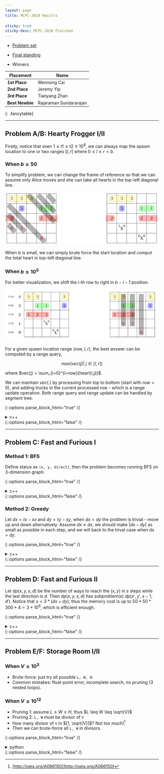 ```yaml
---
layout: page
title: MCPC-2020 Results

sticky: true
sticky-desc: MCPC-2020 Finished
---
```


* [Problem set](https://drive.google.com/open?id=10ZV8zfF-cZVqo9nHXetZM1mQF8Odol--)
* [Final standing](/mcpc-archives/Scoreboard-2020.html)

* Winners

| **Placement**   | Name  |
|-----------      |-------|
| **1st Place**   | Wennong Cai  |
| **2nd Place**   | Jeremy Yip   |
| **3rd Place**   | Tianyang Zhan|
| **Best Newbie** | Rajaraman Sundararajan |
{: .fancytable}

---

## Problem A/B: Hearty Frogger I/II

Firstly, notice that even $1\leq t1 \leq t2 \leq 10^8$, we can always map the spawn location to one or two ranges $[l, r]$ where $0 \leq l \leq r < b$.

### When $b \leq 50$

To simplify problem, we can change the frame of reference so that we can assume only Alice moves
   and she can take all hearts in the top-left diagonal line.

![](/assets/img/mcpc-2020/Diagonal.png)

When $b$ is small,  we can simply brute force the start location and comput the total heart in top-left diagonal line.

### When $b \leq 10^5$

For better visualization, we shift the $i$-th row to right in $b-i-1$ position.

![](/assets/img/mcpc-2020/Shifting.png)

For a given spawn location range $(row, l, r)$, the best answer can be computed by a range query,

$$
max(vec(j) |\ j \in [l, r])
$$

where $vec(j) = \sum_{i=0}^{i=row}{heart(i,j)}$.

We can maintain $vec(.)$ by processing from top to bottom (start with $row=0$), 
   and adding trucks in the current processed row - which is a range update operation.
Both range query and range update can be handled by segment tree.


{::options parse_block_html="true" /} 
<details><summary markdown="span">c++</summary>

```c++
#include <bits/stdc++.h>
using namespace std;
typedef pair<int, int> pii;
typedef vector<int> vi;
const int maxn = 100001;

struct truck {
  int x, y, l, h;
  bool operator < (const truck& rhs) const {
    return y < rhs.y;
  }
};

struct spawn {
  int x, y, tl, tr;
  bool operator < (const spawn& rhs) const {
    return y < rhs.y;
  }
};

vector<truck> tk;
vector<spawn> sp;

int b, p, q;
int best[maxn << 2], lazy[maxn << 2];

void push_down(int rt) {
  assert((rt<<1) < (b<<2));
  assert((rt<<1|1) < (b<<2));
  if (lazy[rt]) {
    lazy[rt<<1] += lazy[rt];
    best[rt<<1] += lazy[rt];

    lazy[rt<<1|1] += lazy[rt];
    best[rt<<1|1] += lazy[rt];
    lazy[rt] = 0;
  }
}

void push_up(int rt) {
  assert((rt<<1) < (b << 2));
  assert((rt<<1|1) < (b << 2));
  best[rt] = max(best[rt<<1], best[rt<<1|1]);
}

void update(int l, int r, int L, int R, int rt, int v) {
  assert(r >= l);
  assert(l >= 0 && r <= b-1);
  int mid = (L + R) >> 1;

  if (l <= L && R <= r) {
    lazy[rt] += v;
    best[rt] += v;
    return;
  }

  push_down(rt);
  if (l <= mid && r >= L) update(l, r, L, mid, rt<<1, v);
  if (l <= R && r >= mid+1) update(l, r, mid+1, R, rt<<1|1, v);
  push_up(rt);
}

int query(int l, int r, int L, int R, int rt) {
  assert(r >= l);
  assert(l >= 0 && r <= b-1);
  int mid = (L + R) >> 1;
  if (l <= L && R <= r) {
    return best[rt];
  }
  push_down(rt);
  int lans = -1, rans = -1;
  if (l <= mid && r >= L) lans = query(l, r, L, mid, rt<<1);
  if (l <= R && r >= mid+1) rans = query(l, r, mid+1, R, rt<<1|1);
  push_up(rt);
  return max(lans, rans);
}

void init() {
  memset(best, 0, sizeof(best));
  memset(lazy, 0, sizeof(lazy));
}

void solve() {

  init();

  int pt = p-1, ps = q-1, ans = -1;
  for (int y=b-1; y>=0; y--) {
    while (pt >= 0 && tk[pt].y > y) pt--;
    while (ps >= 0 && sp[ps].y > y) ps--;

    int d = b-1-y;
    while (pt >= 0 && tk[pt].y == y) {
      const truck& c = tk[pt];
      int l = (c.x - d + b) % b, r = (l + c.l - 1) % b;

      if (l <= r) {
        //printf("update l: %d, r: %d, h: %d\n", l, r, c.h);
        update(l, r, 0, b-1, 1, c.h);
      }
      else {
        //printf("update l: %d, r: %d, h: %d\n", l, b-1, c.h);
        update(l, b-1, 0, b-1, 1, c.h);
        //printf("update l: %d, r: %d, h: %d\n", 0, r, c.h);
        update(0, r, 0, b-1, 1, c.h);
      }
      pt--;
    }

    while (ps >= 0 && sp[ps].y == y) {
      const spawn& c = sp[ps];
      int l, r;
      if (c.tr - c.tl + 1 >= b) {
        l = 0;
        r = b-1;
      } else {
        l = ((c.x - c.tr - d) % b + b) % b, 
        r = ((c.x - c.tl - d) % b + b) % b;
      }

      if (l <= r) {
        int tmp = query(l, r, 0, b-1, 1);
        //printf("query(%d, %d) = %d\n", l, r, tmp);
        ans = max(ans, tmp);
      }
      else {
        int tmp = query(l, b-1, 0, b-1, 1);
        //printf("query-1 (%d, %d) = %d\n", l, b-1, tmp);
        ans = max(ans, tmp);

        tmp = query(0, r, 0, b-1, 1);
        //printf("query-2 (%d, %d) = %d\n", 0, r, tmp);
        ans = max(ans, tmp);
      }
      ps--;
    }
  }

  cout << ans << endl;
}


int main() {
  cin >> b >> p >> q;

  tk.resize(p);
  sp.resize(q);

  for (size_t i=0; i<(size_t)p; i++) {
    cin >> tk[i].x >> tk[i].y >> tk[i].l >> tk[i].h;
  }

  for (size_t i=0; i<(size_t)q; i++) {
    cin >> sp[i].x >> sp[i].y >> sp[i].tl >> sp[i].tr;
  }

  sort(tk.begin(), tk.end());
  sort(sp.begin(), sp.end());
  solve();
  return 0;
}
```
</details>
{::options parse_block_html="false" /}

---

## Problem C: Fast and Furious I

### Method 1: BFS

Define status as `(x, y, direct)`, then the problem becomes running BFS on 3-dimension graph.

{::options parse_block_html="true" /} 
<details><summary markdown="span">c++</summary>

```c++
#include <bits/stdc++.h>
using namespace std;
typedef pair<int, int> pii;
const int maxx = 110;
const int maxy = 110;
const int dx[] = {0, 0, 1, -1};
const int dy[] = {1, -1, 0, 0};

vector<pii> p;
int m, sx, sy, tx, ty;
int ts[maxx][maxy][4];

struct node {
  int x, y, d;
};

void solve() {
  queue<node> q;
  node best = node{-1, -1, -1};
  memset(ts, -1, sizeof(ts));
  q.push({sx, sy, 0});
  ts[sx][sy][0] = 0;

  while (!q.empty()) {
    node c = q.front(); q.pop();
    int cost = ts[c.x][c.y][c.d];

    if (c.x == tx && c.y == ty) {
      if (best.x == -1) best = c;
      else if (ts[best.x][best.y][best.d] > cost) best = c;
      continue;
    }
    for (int i=0; i<4; i++) {
      // change direction
      if (cost > 0 && cost % m == 0 && i == c.d) continue;
      node nxt;
      nxt.x = c.x + dx[i];
      nxt.y = c.y + dy[i];
      nxt.d = i;
      // if nxt in bound
      if (nxt.x >= 0 && nxt.x < maxx && nxt.y >= 0 && nxt.y < maxy) {
        if (ts[nxt.x][nxt.y][nxt.d] == -1 || ts[nxt.x][nxt.y][nxt.d] > cost + 1) {
          ts[nxt.x][nxt.y][nxt.d] = cost + 1;
          q.push(nxt);
        }
      }
    }
  }

  int best_cost = ts[best.x][best.y][best.d];
  while (!(best.x == sx && best.y == sy)) {
    p.push_back({best.x, best.y});
    int cost = ts[best.x][best.y][best.d];
    int prex = best.x - dx[best.d];
    int prey = best.y - dy[best.d];
    int pred = -1;
    for (int d=0; d<4; d++) if (ts[prex][prey][d] + 1 == cost) {
      if (ts[prex][prey][d] > 0 && ts[prex][prey][d] % m == 0 && d == best.d) continue;
      pred = d;
      break;
    }
    assert(pred != -1);
    best = {prex, prey, pred};
  }

  reverse(p.begin(), p.end());
  assert(p.size() == best_cost);

  cout << best_cost << endl;
  for (auto i: p) cout << i.first << " " << i.second << endl;
}

int main() {
  cin >> m >> sx >> sy >> tx >> ty;
  solve();
  return 0;
}
```
</details>
{::options parse_block_html="false" /}


### Method 2: Greedy

Let $dx=tx-sx$ and $dy=ty-sy$, when $dx=dy$ the problem is trivial - move up and down alternatively.
Assume $dx \neq dx$, we should make $|dx - dy|$ as small as possible in each step, and we will back to the trival case when $dx =dy$.

{::options parse_block_html="true" /} 
<details><summary markdown="span">c++</summary>

```c++
#include <bits/stdc++.h>
using namespace std;
typedef pair<int, int> pii;
vector<pii> p;
int m, sx, sy, tx, ty;

void make_move(int& cur, int& delta) {
  if (delta <= 0) {
    cur--;
    delta++;
  } else {
    cur ++;
    delta --;
  }
}

void solve() {
  int dx = tx - sx;
  int dy = ty - sy;

  int curx = sx, cury = sy, ts = 0;
  int pred = 0; // 0: dx, 1: dy
  while (!(curx == tx && cury == ty)) {
    //printf("ts: %d, cur: (%d, %d), dx: %d, dy: %d\n", ts, curx, cury, dx, dy);
    if (ts > 0 && ts % m == 0) {
      if (pred == 1) {
        make_move(curx, dx);
        pred = 0;
      }
      else {
        make_move(cury, dy);
        pred = 1;
      }
    } else {
      if (dx > dy) {
        make_move(curx, dx);
        pred = 0;
      } else {
        make_move(cury, dy);
        pred = 1;
      }
    }
    p.push_back({curx, cury});
    ts++;
  }

  cout << ts << endl;
  for (auto i: p) cout << i.first << " " << i.second << endl;
}

int main() {
  cin >> m >> sx >> sy >> tx >> ty;
  solve();
  return 0;
}
```
</details>
{::options parse_block_html="false" /}

---

## Problem D: Fast and Furious II

Let $dp(x, y, s, d)$ be the number of ways to reach the $(x, y)$ in $s$ steps while the last direction is $d$.
Then $dp(x, y, s, d)$ has subproblem(s) $dp(x', y', s-1, d')$.
Notice that $s < 3 * (dx + dy)$, thus the memory cost is up to $50 * 50 * 300 * 4 = 3 * 10^6$, which is efficient enough.

{::options parse_block_html="true" /} 
<details><summary markdown="span">c++</summary>

```c++
#include <bits/stdc++.h>
using namespace std;
typedef pair<int, int> pii;
const int D = 25;
const int maxx = 52 + 2*D;
const int maxy = 52 + 2*D;
const int dx[] = {0, 0, 1, -1};
const int dy[] = {1, -1, 0, 0};
const long long mod = 1000000007;

int m, sx, sy, tx, ty;
int mem[maxx][maxy][maxx*3][4];

int calc(int x, int y, int t, int d) {

  if (mem[x][y][t][d] != -1) return mem[x][y][t][d];

  if (t == 0) {
    if (x == sx && y == sy && d == 0) mem[x][y][t][d] = 1;
    else mem[x][y][t][d] = 0;
    return mem[x][y][t][d];
  }

  if (x == sx && y == sy) {
    mem[x][y][t][d] = 0;
    return 0;
  }

  int prex = x - dx[d];
  int prey = y - dy[d];
  int res = 0;
  if (prex >= 0 && prex <= tx + D && prey >= 0 && prey <= ty + D)
  {
    for (int i=0; i<4; i++) {
      if (t>1 && (t-1) % m == 0 && i == d) continue;
      res += calc(prex, prey, t-1, i);
      if (res >= mod) res %= mod;
    }
  }
  mem[x][y][t][d] = res;
  return res;
}

void solve() {
  memset(mem, -1, sizeof(mem));
  int ans = -1;
  int opt = max(tx - sx, ty - sy);
  for (int t=1; t<=3*opt; t++) {
    for (int d=0; d<4; d++) {
      int res = calc(tx, ty, t, d);
      if (res == 0) continue;
      if (ans == -1) ans = 0;
      ans = (ans + res) % mod;
    }
    if (ans >= 0) {
      cout << t << " " << ans << endl;
      break;
    }
  }
}

int main() {
  cin >> m >> sx >> sy >> tx >> ty;
  sx += D, sy += D, tx += D, ty += D;
  solve();
  return 0;
}
```
</details>
{::options parse_block_html="false" /}

---

## Problem E/F: Storage Room I/II

### When $V \leq 10^3$

* Brute-force: just try all possible `L, W, H`.
* Common mistakes: float-point error, incomplete search, no pruning (3 nested loops).

### When $V \leq 10^12$

* Pruning 1: assume $L \leq W \leq H$, thus $L \leq W \leq \sqrt{V}$
* Pruning 2: `L, W` must be divisor of `V`
* How many divisor of `V` in $[1, \sqrt{V}]$? Not too much![^1]
* Then we can brute-force all `L, W` in divisors.

[^1]:[http://oeis.org/A066150](http://oeis.org/A066150)

{::options parse_block_html="true" /} 
<details><summary markdown="span">python</summary>

```python

import math

v = int(input())
divs = []
sqr = int(math.sqrt(v)) + 1
for i in range(1, sqr + 1):
    if v % i == 0:
        divs.append(i)

best = math.inf

for first_one in divs:
    for second_one in divs:
        if v % (first_one * second_one) == 0:
            third_one = v / (first_one * second_one)
            best = int(min(best, 2 * (first_one * (second_one + third_one) + second_one * third_one)))

print(int(best))
```
</details>
{::options parse_block_html="false" /}
